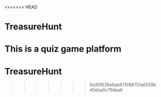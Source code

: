 <<<<<<< HEAD
# TreasureHunt
This is a quiz game platform
=======
# TreasureHunt
>>>>>>> 9a30f638a6ab675f88751a6259b45eba0c79daa6
